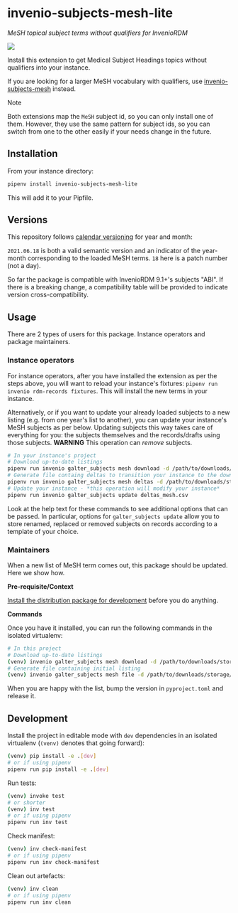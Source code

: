 # invenio-subjects-mesh-lite

*MeSH topical subject terms without qualifiers for InvenioRDM*

<a href="https://pypi.org/project/invenio-subjects-mesh-lite/">
  <img src="https://img.shields.io/pypi/v/invenio-subjects-mesh-lite.svg">
</a>

Install this extension to get Medical Subject Headings topics without qualifiers into your instance.

If you are looking for a larger MeSH vocabulary with qualifiers, use
[invenio-subjects-mesh](https://github.com/galterlibrary/invenio-subjects-mesh) instead.

> [!NOTE]
> Both extensions map the `MeSH` subject id, so you can only install one of them. However, they
> use the same pattern for subject ids, so you can switch from one to the other easily if your
> needs change in the future.

## Installation

From your instance directory:

```bash
pipenv install invenio-subjects-mesh-lite
```

This will add it to your Pipfile.

## Versions

This repository follows [calendar versioning](https://calver.org/) for year and month:

`2021.06.18` is both a valid semantic version and an indicator of the year-month corresponding to the loaded MeSH terms.
`18` here is a patch number (not a day).

So far the package is compatible with InvenioRDM 9.1+'s subjects "ABI". If there is a breaking change, a compatibility
table will be provided to indicate version cross-compatibility.

## Usage

There are 2 types of users for this package. Instance operators and package maintainers.

### Instance operators

For instance operators, after you have installed the extension as per the steps above, you will want to reload your instance's fixtures: `pipenv run invenio rdm-records fixtures`. This will install the new terms in your instance.

Alternatively, or if you want to update your already loaded subjects to a new listing (e.g. from one year's list to another), you can update your instance's MeSH subjects as per below. Updating subjects this way takes care of everything for you: the subjects themselves and the records/drafts using those subjects. **WARNING** This operation can _remove_ subjects.

```bash
# In your instance's project
# Download up-to-date listings
pipenv run invenio galter_subjects mesh download -d /path/to/downloads/storage/ -y YEAR
# Generate file containg deltas to transition your instance to the downloaded listing
pipenv run invenio galter_subjects mesh deltas -d /path/to/downloads/storage/ -y YEAR -f topic -o deltas_mesh.csv
# Update your instance - *this operation will modify your instance*
pipenv run invenio galter_subjects update deltas_mesh.csv
```

Look at the help text for these commands to see additional options that can be passed.
In particular, options for `galter_subjects update` allow you to store renamed, replaced or removed subjects on records according to a template of your choice.


### Maintainers

When a new list of MeSH term comes out, this package should be updated. Here we show how.

**Pre-requisite/Context**

[Install the distribution package for development](#development) before you do anything.

**Commands**

Once you have it installed, you can run the following commands in the isolated virtualenv:

```bash
# In this project
# Download up-to-date listings
(venv) invenio galter_subjects mesh download -d /path/to/downloads/storage/ -y YEAR
# Generate file containing initial listing
(venv) invenio galter_subjects mesh file -d /path/to/downloads/storage/ -y YEAR -f topic -o invenio_subjects_mesh_lite/vocabularies/subjects_mesh.csv
```

When you are happy with the list, bump the version in `pyproject.toml` and release it.


## Development

Install the project in editable mode with `dev` dependencies in an isolated virtualenv (`(venv)` denotes that going forward):

```bash
(venv) pip install -e .[dev]
# or if using pipenv
pipenv run pip install -e .[dev]
```

Run tests:

```bash
(venv) invoke test
# or shorter
(venv) inv test
# or if using pipenv
pipenv run inv test
```

Check manifest:

```bash
(venv) inv check-manifest
# or if using pipenv
pipenv run inv check-manifest
```

Clean out artefacts:

```bash
(venv) inv clean
# or if using pipenv
pipenv run inv clean
```
